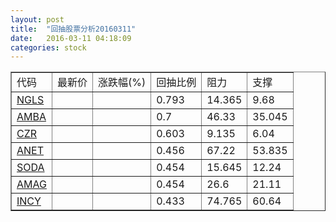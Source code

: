 ```yaml
---
layout: post
title:  "回抽股票分析20160311"
date:   2016-03-11 04:18:09
categories: stock
---
```

<script type="text/javascript">
var stockList = []
stockList.push('gb_ngls');
stockList.push('gb_amba');
stockList.push('gb_czr');
stockList.push('gb_anet');
stockList.push('gb_soda');
stockList.push('gb_amag');
stockList.push('gb_incy');
</script>
<table border="1">
 <tr>
 <td>代码</td>
 <td>最新价</td>
 <td>涨跌幅(%)</td>
 <td>回抽比例</td>
 <td>阻力</td>
 <td>支撑</td>
</tr>
  <tr id="ngls">
  <td><a href="http://stock.finance.sina.com.cn/usstock/quotes/NGLS.html" target="_blank">NGLS</a></td><td></td><td></td><td>0.793</td><td>14.365</td><td>9.68</td></tr>
  <tr id="amba">
  <td><a href="http://stock.finance.sina.com.cn/usstock/quotes/AMBA.html" target="_blank">AMBA</a></td><td></td><td></td><td>0.7</td><td>46.33</td><td>35.045</td></tr>
  <tr id="czr">
  <td><a href="http://stock.finance.sina.com.cn/usstock/quotes/CZR.html" target="_blank">CZR</a></td><td></td><td></td><td>0.603</td><td>9.135</td><td>6.04</td></tr>
  <tr id="anet">
  <td><a href="http://stock.finance.sina.com.cn/usstock/quotes/ANET.html" target="_blank">ANET</a></td><td></td><td></td><td>0.456</td><td>67.22</td><td>53.835</td></tr>
  <tr id="soda">
  <td><a href="http://stock.finance.sina.com.cn/usstock/quotes/SODA.html" target="_blank">SODA</a></td><td></td><td></td><td>0.454</td><td>15.645</td><td>12.24</td></tr>
  <tr id="amag">
  <td><a href="http://stock.finance.sina.com.cn/usstock/quotes/AMAG.html" target="_blank">AMAG</a></td><td></td><td></td><td>0.454</td><td>26.6</td><td>21.11</td></tr>
  <tr id="incy">
  <td><a href="http://stock.finance.sina.com.cn/usstock/quotes/INCY.html" target="_blank">INCY</a></td><td></td><td></td><td>0.433</td><td>74.765</td><td>60.64</td></tr>
</table>
